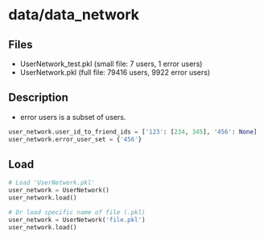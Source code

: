 # data/data_network

## Files
- UserNetwork_test.pkl (small file: 7 users, 1 error users)
- UserNetwork.pkl (full file: 79416 users, 9922 error users)

## Description
- error users is a subset of users.
```python
user_network.user_id_to_friend_ids = ['123': [234, 345], '456': None]
user_network.error_user_set = {'456'}
```

## Load
```python
# Load 'UserNetwork.pkl'
user_network = UserNetwork()
user_network.load()

# Or load specific name of file (.pkl)
user_network = UserNetwork('file.pkl')
user_network.load()
```
